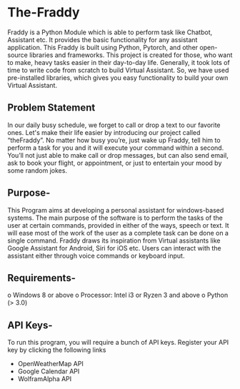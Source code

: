 # The-Fraddy
Fraddy is a Python Module which is able to perform task like Chatbot, Assistant etc. It provides the basic functionality for any assistant application. This Fraddy is built using Python, Pytorch, and other open-source libraries and frameworks.  This project is created for those, who want to make, heavy tasks easier in their day-to-day life. Generally, it took lots of time to write code from scratch to build Virtual Assistant. So, we have used pre-installed libraries, which gives you easy functionality to build your own Virtual Assistant.

## Problem Statement
In our daily busy schedule, we forget to call or drop a text to our favorite ones. Let's make their life easier by introducing our project called “theFraddy”. 
No matter how busy you’re, just wake up Fraddy, tell him to perform a task for you and it will execute your command within a second. You’ll not just able to make call or drop messages, but can also send email, ask to book your flight, or appointment, or just to entertain your mood by some random jokes.

## Purpose-
This Program aims at developing a personal assistant for windows-based systems. The main purpose of the software is to perform the tasks of the user at certain commands, provided in either of the ways, speech or text. It will ease most of the work of the user as a complete task can be done on a single command. Fraddy draws its inspiration from Virtual assistants like Google Assistant for Android, Siri for iOS etc. Users can interact with the assistant either through voice commands or keyboard input.


## Requirements-
o	Windows 8 or above
o	Processor: Intel i3 or Ryzen 3 and above
o	Python (> 3.0)

## API Keys-
To run this program, you will require a bunch of API keys. Register your API key by clicking the following links
-	OpenWeatherMap API
-	Google Calendar API
-	WolframAlpha API
